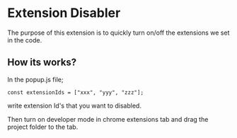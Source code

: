 # Extension Disabler
The purpose of this extension is to quickly turn on/off the extensions we set in the code.

## How its works?
In the popup.js file;
```
const extensionIds = ["xxx", "yyy", "zzz"];
```
write extension Id's that you want to disabled.

Then turn on developer mode in chrome extensions tab and drag the project folder to the tab.